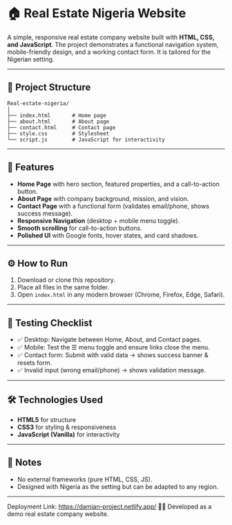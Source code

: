 # 🏠 Real Estate Nigeria Website

A simple, responsive real estate company website built with **HTML, CSS, and JavaScript**. The project demonstrates a functional navigation system, mobile-friendly design, and a working contact form. It is tailored for the Nigerian setting.

---

## 📂 Project Structure
```
Real-estate-nigeria/
│
├── index.html       # Home page
├── about.html       # About page
├── contact.html     # Contact page
├── style.css        # Stylesheet
└── script.js        # JavaScript for interactivity
```

---

## 🚀 Features
- **Home Page** with hero section, featured properties, and a call-to-action button.
- **About Page** with company background, mission, and vision.
- **Contact Page** with a functional form (validates email/phone, shows success message).
- **Responsive Navigation** (desktop + mobile menu toggle).
- **Smooth scrolling** for call-to-action buttons.
- **Polished UI** with Google fonts, hover states, and card shadows.

---

## ⚙️ How to Run
1. Download or clone this repository.
2. Place all files in the same folder.
3. Open `index.html` in any modern browser (Chrome, Firefox, Edge, Safari).

---

## 📱 Testing Checklist
- ✅ Desktop: Navigate between Home, About, and Contact pages.
- ✅ Mobile: Test the ☰ menu toggle and ensure links close the menu.
- ✅ Contact form: Submit with valid data → shows success banner & resets form.
- ✅ Invalid input (wrong email/phone) → shows validation message.

---

## 🛠️ Technologies Used
- **HTML5** for structure
- **CSS3** for styling & responsiveness
- **JavaScript (Vanilla)** for interactivity

---

## 📌 Notes
- No external frameworks (pure HTML, CSS, JS).
- Designed with Nigeria as the setting but can be adapted to any region.

---
Deployment Link: https://damian-project.netlify.app/
👨‍💻 Developed as a demo real estate company website.
